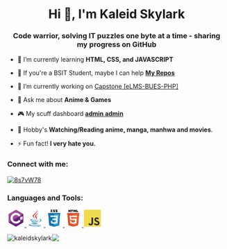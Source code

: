 <h1 align="center">Hi 👋, I'm Kaleid Skylark</h1>
<h3 align="center">Code warrior, solving IT puzzles one byte at a time - sharing my progress on GitHub</h3>

- 🌱 I’m currently learning **HTML, CSS, and JAVASCRIPT**

- 🏫 If you're a BSIT Student, maybe I can help **[My Repos](https://github.com/KaleidSkylark?tab=repositories)**

- 🔭 I’m currently working on [Capstone [eLMS-BUES-PHP]](https://github.com/KaleidSkylark/eLMS-BUES)

- 💬 Ask me about **Anime & Games**

- 🎮 My scuff dashboard **[admin admin](https://janabajab.me/MainLobby/)**

- 🧾 Hobby's **Watching/Reading anime, manga, manhwa and movies**.

- ⚡ Fun fact! **I very hate you.**

<h3 align="left">Connect with me:</h3>
<p align="left">
<a href="https://discord.gg/8s7vW78" target="blank"><img align="center" src="https://raw.githubusercontent.com/rahuldkjain/github-profile-readme-generator/master/src/images/icons/Social/discord.svg" alt="8s7vW78" height="30" width="40" /></a>
</p>

<h3 align="left">Languages and Tools:</h3>
<p align="left"> <a href="https://www.w3schools.com/cs/" target="_blank" rel="noreferrer"> <img src="https://raw.githubusercontent.com/devicons/devicon/master/icons/csharp/csharp-original.svg" alt="csharp" width="40" height="40"/> </a> <a href="https://www.java.com" target="_blank" rel="noreferrer"> <img src="https://raw.githubusercontent.com/devicons/devicon/master/icons/java/java-original.svg" alt="java" width="40" height="40"/> </a> <a href="https://www.w3schools.com/css/" target="_blank" rel="noreferrer"> <img src="https://raw.githubusercontent.com/devicons/devicon/master/icons/css3/css3-original-wordmark.svg" alt="css3" width="40" height="40"/> </a> <a href="https://www.w3.org/html/" target="_blank" rel="noreferrer"> <img src="https://raw.githubusercontent.com/devicons/devicon/master/icons/html5/html5-original-wordmark.svg" alt="html5" width="40" height="40"/> </a> <a href="https://developer.mozilla.org/en-US/docs/Web/JavaScript" target="_blank" rel="noreferrer"> <img src="https://raw.githubusercontent.com/devicons/devicon/master/icons/javascript/javascript-original.svg" alt="javascript" width="40" height="40"/> </a> </p>


<p><img align="left" src="https://github-readme-stats.vercel.app/api?username=kaleidskylark&show_icons=true&theme=radical" alt="kaleidskylark" /></p>
<p><img src="https://github-readme-stats.vercel.app/api/top-langs?username=kaleidskylark&show_icons=true&locale=en&layout=compact" /></p>
